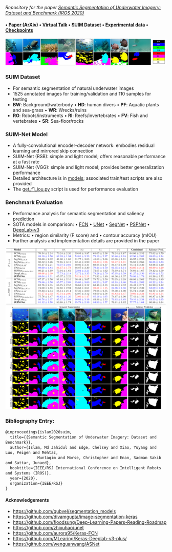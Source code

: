 *Repository for the paper [Semantic Segmentation of Underwater Imagery: Dataset and Benchmark (IROS 2020)](https://arxiv.org/pdf/2004.01241.pdf)* 

####  • [Paper (ArXiv)](https://arxiv.org/pdf/2004.01241.pdf)  • [Virtual Talk](https://youtu.be/LxWrhVeIkdg)  • [SUIM Dataset](http://irvlab.cs.umn.edu/resources/suim-dataset)  • [Experimental data](https://drive.google.com/drive/folders/1-ZGptUKC-yNFGxvOp207077_-Sf-VPOg?usp=sharing)  • [Checkpoints](https://drive.google.com/drive/folders/1aoluekvB_CzoaqGhLutwtJptIOBasl7i?usp=sharing) 
![det-data](/data/samples.jpg)

### SUIM Dataset
- For semantic segmentation of natural underwater images
- 1525 annotated images for training/validation and 110 samples for testing
- **BW**: Background/waterbody • **HD**: human divers • **PF**: Aquatic plants and sea-grass • **WR**: Wrecks/ruins
- **RO**: Robots/instruments   • **RI**: Reefs/invertebrates • **FV**: Fish and vertebrates • **SR**: Sea-floor/rocks


### SUIM-Net Model
- A fully-convolutional encoder-decoder network: embodies residual learning and mirrored skip connection
- SUIM-Net (RSB): simple and light model; offers reasonable performance at a fast rate 
- SUIM-Net (VGG): simple and light model; provides better generalization performance 
- Detailed architecture is in [models](/models/); associated train/test scripts are also provided
- The [get_f1_iou.py](get_f1_iou.py) script is used for performance evaluation 


### Benchmark Evaluation
- Performance analysis for semantic segmentation and saliency prediction
- SOTA models in comparison: • [FCN](https://www.cv-foundation.org/openaccess/content_cvpr_2015/papers/Long_Fully_Convolutional_Networks_2015_CVPR_paper.pdf) • [UNet](https://arxiv.org/pdf/1505.04597.pdf) • [SegNet](https://arxiv.org/pdf/1505.07293.pdf) • [PSPNet](http://openaccess.thecvf.com/content_cvpr_2017/papers/Zhao_Pyramid_Scene_Parsing_CVPR_2017_paper.pdf) • [DeepLab-v3](https://arxiv.org/pdf/1706.05587.pdf) 
- Metrics: • region similarity (F score) and • contour accuracy (mIOU)
- Further analysis and implementation details are provided in the paper

![det-data](/data/quan.png)
![det-data](/data/qual.png)


### Bibliography Entry:
	
	@inproceedings{islam2020suim,
	  title={{Semantic Segmentation of Underwater Imagery: Dataset and Benchmark}},
	  author={Islam, Md Jahidul and Edge, Chelsey and Xiao, Yuyang and Luo, Peigen and Mehtaz, 
                  Muntaqim and Morse, Christopher and Enan, Sadman Sakib and Sattar, Junaed},
	  booktitle={IEEE/RSJ International Conference on Intelligent Robots and Systems (IROS)},
	  year={2020},
	  organization={IEEE/RSJ}
	}
	

#### Acknowledgements
- https://github.com/qubvel/segmentation_models
- https://github.com/divamgupta/image-segmentation-keras
- https://github.com/floodsung/Deep-Learning-Papers-Reading-Roadmap
- https://github.com/zhixuhao/unet
- https://github.com/aurora95/Keras-FCN
- https://github.com/MLearing/Keras-Deeplab-v3-plus/
- https://github.com/wenguanwang/ASNet


